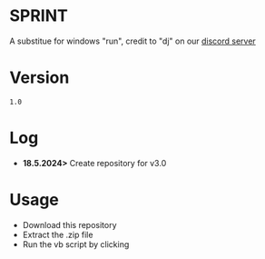 # SPRINT
A substitue for windows "run", credit to "dj" on our <a href="https://discord.gg/bHmdhE64WC"> discord server </a>
# Version
```1.0```
# Log
- **18.5.2024>** Create repository for v3.0
# Usage
- Download this repository
- Extract the .zip file
- Run the vb script by clicking
